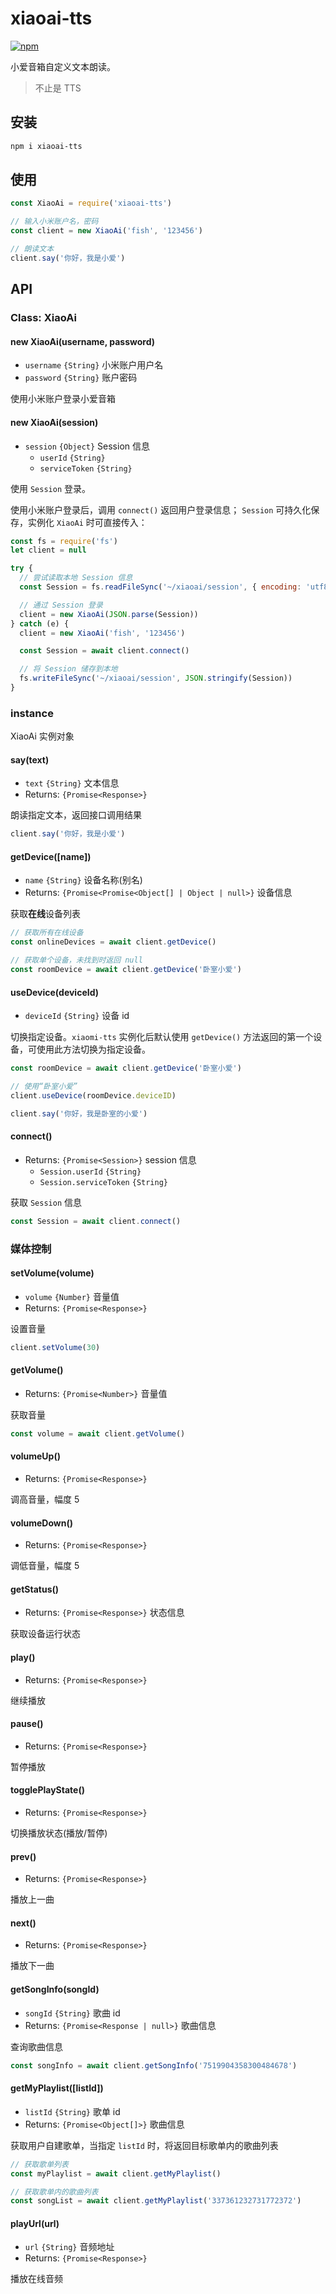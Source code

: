 # xiaoai-tts

[![npm](https://img.shields.io/npm/v/xiaoai-tts.svg)](https://www.npmjs.com/package/xiaoai-tts)

小爱音箱自定义文本朗读。

> 不止是 TTS

## 安装

```bash
npm i xiaoai-tts
```

## 使用

```javascript
const XiaoAi = require('xiaoai-tts')

// 输入小米账户名，密码
const client = new XiaoAi('fish', '123456')

// 朗读文本
client.say('你好，我是小爱')
```

## API

### Class: XiaoAi

#### new XiaoAi(username, password)

- `username` `{String}` 小米账户用户名
- `password` `{String}` 账户密码

使用小米账户登录小爱音箱

#### new XiaoAi(session)

- `session` `{Object}` Session 信息
  - `userId` `{String}`
  - `serviceToken` `{String}`

使用 `Session` 登录。

使用小米账户登录后，调用 `connect()` 返回用户登录信息；
`Session` 可持久化保存，实例化 `XiaoAi` 时可直接传入：

```javascript
const fs = require('fs')
let client = null

try {
  // 尝试读取本地 Session 信息
  const Session = fs.readFileSync('~/xiaoai/session', { encoding: 'utf8' })

  // 通过 Session 登录
  client = new XiaoAi(JSON.parse(Session))
} catch (e) {
  client = new XiaoAi('fish', '123456')

  const Session = await client.connect()

  // 将 Session 储存到本地
  fs.writeFileSync('~/xiaoai/session', JSON.stringify(Session))
}
```

### instance

XiaoAi 实例对象

#### say(text)

- `text` `{String}` 文本信息
- Returns: `{Promise<Response>}`

朗读指定文本，返回接口调用结果

```javascript
client.say('你好，我是小爱')
```

#### getDevice([name])

- `name` `{String}` 设备名称(别名)
- Returns: `{Promise<Promise<Object[] | Object | null>}` 设备信息

获取**在线**设备列表

```javascript
// 获取所有在线设备
const onlineDevices = await client.getDevice()

// 获取单个设备，未找到时返回 null
const roomDevice = await client.getDevice('卧室小爱')
```

#### useDevice(deviceId)

- `deviceId` `{String}` 设备 id

切换指定设备。`xiaomi-tts` 实例化后默认使用 `getDevice()` 方法返回的第一个设备，可使用此方法切换为指定设备。

```javascript
const roomDevice = await client.getDevice('卧室小爱')

// 使用“卧室小爱”
client.useDevice(roomDevice.deviceID)

client.say('你好，我是卧室的小爱')
```

#### connect()

- Returns: `{Promise<Session>}` session 信息
  - `Session.userId` `{String}`
  - `Session.serviceToken` `{String}`

获取 `Session` 信息

```javascript
const Session = await client.connect()
```

### 媒体控制

#### setVolume(volume)

- `volume` `{Number}` 音量值
- Returns: `{Promise<Response>}`

设置音量

```javascript
client.setVolume(30)
```

#### getVolume()

- Returns: `{Promise<Number>}` 音量值

获取音量

```javascript
const volume = await client.getVolume()
```

#### volumeUp()

- Returns: `{Promise<Response>}`

调高音量，幅度 5

#### volumeDown()

- Returns: `{Promise<Response>}`

调低音量，幅度 5

#### getStatus()

- Returns: `{Promise<Response>}` 状态信息

获取设备运行状态

#### play()

- Returns: `{Promise<Response>}`

继续播放

#### pause()

- Returns: `{Promise<Response>}`

暂停播放

#### togglePlayState()

- Returns: `{Promise<Response>}`

切换播放状态(播放/暂停)

#### prev()

- Returns: `{Promise<Response>}`

播放上一曲

#### next()

- Returns: `{Promise<Response>}`

播放下一曲

#### getSongInfo(songId)

- `songId` `{String}` 歌曲 id
- Returns: `{Promise<Response | null>}` 歌曲信息

查询歌曲信息

```javascript
const songInfo = await client.getSongInfo('7519904358300484678')
```

#### getMyPlaylist([listId])

- `listId` `{String}` 歌单 id
- Returns: `{Promise<Object[]>}` 歌曲信息

获取用户自建歌单，当指定 `listId` 时，将返回目标歌单内的歌曲列表

```javascript
// 获取歌单列表
const myPlaylist = await client.getMyPlaylist()

// 获取歌单内的歌曲列表
const songList = await client.getMyPlaylist('337361232731772372')
```

#### playUrl(url)

- `url` `{String}` 音频地址
- Returns: `{Promise<Response>}`

播放在线音频

